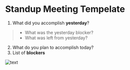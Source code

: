 # Standup Meeting Tempelate
1. What did you accomplish **yesterday**?
 >- What was the yesterday blocker?
 >- What was left from yesterday?
 &nbsp;&nbsp;
2. What do you plan to accomplish today?
&nbsp;&nbsp;&nbsp;&nbsp;&nbsp;
4. List of **blockers**
&nbsp;&nbsp;&nbsp;&nbsp;


![text](https://i.pinimg.com/originals/5d/b1/ff/5db1ffd7c621c39c15bc009d25353a34.jpg)

